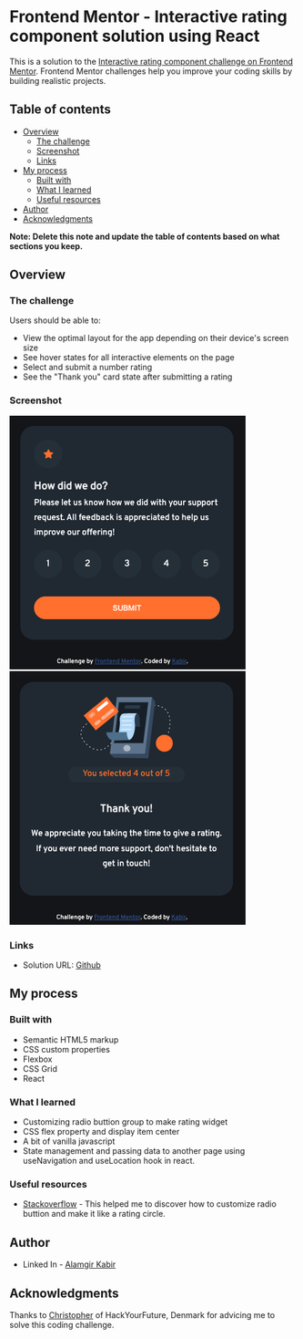 # Frontend Mentor - Interactive rating component solution using React

This is a solution to the [Interactive rating component challenge on Frontend Mentor](https://www.frontendmentor.io/challenges/interactive-rating-component-koxpeBUmI). Frontend Mentor challenges help you improve your coding skills by building realistic projects.

## Table of contents

- [Overview](#overview)
  - [The challenge](#the-challenge)
  - [Screenshot](#screenshot)
  - [Links](#links)
- [My process](#my-process)
  - [Built with](#built-with)
  - [What I learned](#what-i-learned)
  - [Useful resources](#useful-resources)
- [Author](#author)
- [Acknowledgments](#acknowledgments)

**Note: Delete this note and update the table of contents based on what sections you keep.**

## Overview

### The challenge

Users should be able to:

- View the optimal layout for the app depending on their device's screen size
- See hover states for all interactive elements on the page
- Select and submit a number rating
- See the "Thank you" card state after submitting a rating

### Screenshot

![](./src/images/Screenshot_first.png) ![](./src/images/Screenshot_second.png)

### Links

- Solution URL: [Github](https://github.com/agkabir/interactive-rating-component)

## My process

### Built with

- Semantic HTML5 markup
- CSS custom properties
- Flexbox
- CSS Grid
- React

### What I learned

- Customizing radio buttion group to make rating widget
- CSS flex property and display item center
- A bit of vanilla javascript
- State management and passing data to another page using useNavigation and useLocation hook in react.

### Useful resources

- [Stackoverflow](https://www.stacoverflow.com) - This helped me to discover how to customize radio buttion and make it like a rating circle.

## Author

<!-- - Website - [Add your name here](https://www.linkedin.com/in/mdagkabir/) -->

- Linked In - [Alamgir Kabir](https://www.linkedin.com/in/mdagkabir)

## Acknowledgments

Thanks to [Christopher](https://www.linkedin.com/in/christopher-klueter) of HackYourFuture, Denmark for advicing me to solve this coding challenge.
